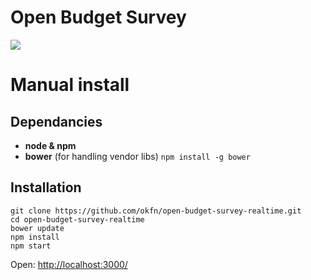Open Budget Survey
==================

![](https://secure.travis-ci.org/okfn/open-budget-survey-realtime.png?branch=master)

# Manual install

## Dependancies
- __node & npm__
- __bower__ (for handling vendor libs) `npm install -g bower`

## Installation

    git clone https://github.com/okfn/open-budget-survey-realtime.git
    cd open-budget-survey-realtime
    bower update
    npm install
    npm start
  
Open: <http://localhost:3000/>
